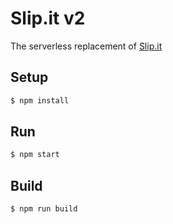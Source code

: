 # Slip.it v2
The serverless replacement of [Slip.it](https://github.com/IzumiSy/slipit)

## Setup
```bash
$ npm install
```

## Run
```bash
$ npm start
```

## Build
```bash
$ npm run build
```
